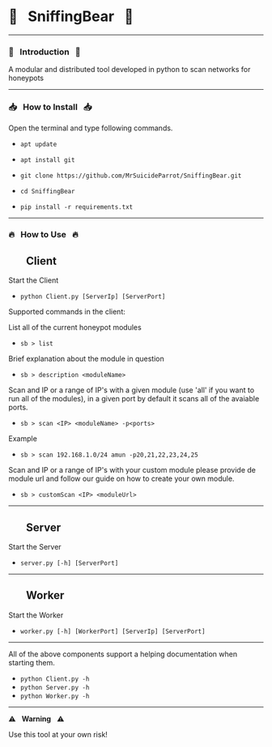 # :honey_pot:  &nbsp; SniffingBear  &nbsp; :honey_pot:

------------------------------------------------------------------------

### :honeybee:  &nbsp; Introduction  &nbsp; :honeybee:

A modular and distributed tool developed in python to scan networks for honeypots

------------------------------------------------------------------------

### :inbox_tray: &nbsp; How to Install &nbsp; :inbox_tray:

Open the terminal and type following commands.

* `apt update`

* `apt install git`

* `git clone https://github.com/MrSuicideParrot/SniffingBear.git`

* `cd SniffingBear`

* `pip install -r requirements.txt`

------------------------------------------------------------------------

### :fire: &nbsp; How to Use &nbsp; :fire:

## &nbsp;&nbsp;&nbsp;&nbsp;&nbsp;&nbsp; Client

Start the Client
* `python Client.py [ServerIp] [ServerPort]`

Supported commands in the client:

List all of the current honeypot modules
* `sb > list`

Brief explanation about the module in question
* `sb > description <moduleName>`

Scan and IP or a range of IP's with a given module (use 'all' if you want to run all of the modules), in a given port by default it scans all of the avaiable ports.
* `sb > scan <IP> <moduleName> -p<ports>`

 Example
* `sb > scan 192.168.1.0/24 amun -p20,21,22,23,24,25`

Scan and IP or a range of IP's with your custom module please provide de module url and follow our guide on how to create your own module.
* `sb > customScan <IP> <moduleUrl>`

------------------------------------------------------------------------

## &nbsp;&nbsp;&nbsp;&nbsp;&nbsp;&nbsp; Server

Start the Server
* `server.py [-h] [ServerPort]`

------------------------------------------------------------------------

## &nbsp;&nbsp;&nbsp;&nbsp;&nbsp;&nbsp; Worker

Start the Worker
* `worker.py [-h] [WorkerPort] [ServerIp] [ServerPort]`

------------------------------------------------------------------------

All of the above components support a helping documentation when starting them.

* `python Client.py -h`
* `python Server.py -h`
* `python Worker.py -h`

------------------------------------------------------------------------

:warning: &nbsp; **Warning** &nbsp; :warning:

Use this tool at your own risk!

